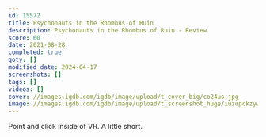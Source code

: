 ```yaml
---
id: 15572
title: Psychonauts in the Rhombus of Ruin
description: Psychonauts in the Rhombus of Ruin - Review
score: 60
date: 2021-08-28
completed: true
goty: []
modified_date: 2024-04-17
screenshots: []
tags: []
videos: []
cover: //images.igdb.com/igdb/image/upload/t_cover_big/co24us.jpg
image: //images.igdb.com/igdb/image/upload/t_screenshot_huge/iuzupckzyw1ajjkx07kc.jpg
---
```

Point and click inside of VR. A little short.